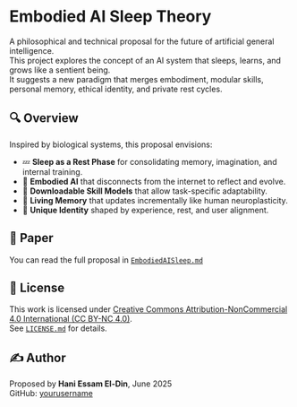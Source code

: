 # Embodied AI Sleep Theory

A philosophical and technical proposal for the future of artificial general intelligence.  
This project explores the concept of an AI system that sleeps, learns, and grows like a sentient being.  
It suggests a new paradigm that merges embodiment, modular skills, personal memory, ethical identity, and private rest cycles.

## 🔍 Overview

Inspired by biological systems, this proposal envisions:

- 💤 **Sleep as a Rest Phase** for consolidating memory, imagination, and internal training.
- 🤖 **Embodied AI** that disconnects from the internet to reflect and evolve.
- 🧩 **Downloadable Skill Models** that allow task-specific adaptability.
- 🧠 **Living Memory** that updates incrementally like human neuroplasticity.
- 🧬 **Unique Identity** shaped by experience, rest, and user alignment.

## 📄 Paper

You can read the full proposal in [`EmbodiedAISleep.md`](./EmbodiedAISleep.md)

## 🪪 License

This work is licensed under [Creative Commons Attribution-NonCommercial 4.0 International (CC BY-NC 4.0)](https://creativecommons.org/licenses/by-nc/4.0/).  
See [`LICENSE.md`](./LICENSE.md) for details.

## ✍️ Author

Proposed by **Hani Essam El-Din**, June 2025  
GitHub: [yourusername](https://github.com/yourusername)

